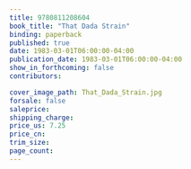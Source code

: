 ```yaml
---
title: 9780811208604
book_title: "That Dada Strain"
binding: paperback
published: true
date: 1983-03-01T06:00:00-04:00
publication_date: 1983-03-01T06:00:00-04:00
show_in_forthcoming: false
contributors:

cover_image_path: That_Dada_Strain.jpg
forsale: false
saleprice:
shipping_charge:
price_us: 7.25
price_cn:
trim_size:
page_count:
---
```


